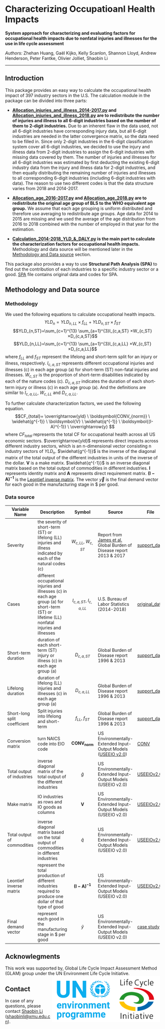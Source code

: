 # Characterizing Occupatioanl Health Impacts

**System approach for characterizing and evaluating factors for occupational health impacts due to nonfatal injuries and illnesses for the use in life cycle assessment**

*Authors:* Zhehan Huang, Gaël Kijko, Kelly Scanlon, Shannon Lloyd, Andrew Henderson, Peter Fantke, Olivier Jolliet, Shaobin Li

_________________________________________________________________________________________________

## Introduction

This package provides an easy way to calculate the occupational health impact of 397 industry sectors in the U.S. The calculation module in the package can be divided into three parts:

* **[Allocation_injuries_and_illness_2014-2017.py](/main/Allocation_injuries_and_illness_2014-2017.py) and [Allocation_injuries_and_illness_2018.py](/main/Allocation_injuries_and_illness_2018.py) are to redistribute the number of injuries and illness to all 6-digit industries based on the number of them to 2-digit industries.** Due to an inherent flaw in the data used, not all 6-digit industries have corresponding injury data, but all 6-digit industries are needed in the latter convergence matrix, so the data need to be filled in. Since only 2-digit industries in the 6-digit classification system cover all 6-digit industries, we decided to use the injury and illness data from 2-digit industries to assign the 6-digit industries with missing data covered by them. The number of injuries and illnesses for all 6-digit industries was estimated by first deducting the existing 6-digit industry data from the injury and illness data for 2-digit industries, and then equally distributing the remaining number of injuries and illnesses to all corresponding 6-digit industries (including 6-digit industries with data). The reason to use two different codes is that the data structure varies from 2018 and 2014-2017.

* **[Allocation_age_2016-2017.py](/main/Allocation_age_2016-2017.py) and [Allocation_age_2018.py](/main/Allocation_age_2018.py) are to redistribute the original age group of BLS to the WHO equivalent age group.** We assume that each age grouping is uniform distributed and therefore use averaging to redistribute age groups. Age data for 2014 to 2015 are missing and we used the average of the age distribution from 2016 to 2018 combined with the number of employed in that year for the estimation. 

* **[Calculation_2014-2018_YLD_&_DALY.py](/main/Calculation_2014-2018_YLD_&_DALY.py) is the main part to calculate the characterization factors for occupational health impacts.** Methodology and data source will be mentioned later in the [Methodology and Data source](#Methodology-and-Data-source) section.

This package also provides a way to use **Structural Path Analysis (SPA)** to find out the contribution of each industries to a specific industry sector or a good. [SPA](SPA) file contains original data and codes for SPA.

## Methodology and Data source

### Methodology

We used the following equations to calculate occupational health impacts.
$$YLD_n= YLD_{n,LL}× f_{LL}+YLD_{n,ST}×f_{ST}$$
$$YLD_{n,ST}=\sum_{c=1}^{13} \sum_{a=1}^{3}I_{c,a,ST} ×W_{c,ST}×D_{c,a,ST}$$
$$YLD_{n,LL}=\sum_{c=1}^{13} \sum_{a=1}^{3}I_{c,a,LL} ×W_{c,ST}×D_{c,a,LL}$$
where $f_{LL}$ and $f_{ST}$ represent the lifelong and short-term split for an injury or illness, respectively. $I_{c,a,ST}$ represents different occupational injuries and illnesses (c) in each age group (a) for short-term (ST) non-fatal injuries and illnesses. $W_{c,ST}$ is the proportion of short-term disabilities indicated by each of the nature codes (c). $D_{c,a,ST}$ indicates the duration of each short-term injury or illness (c) in each age group (a). And the definitions are similar to $I_{c,a,LL}$, $W_{c,LL}$ and $D_{c,a,LL}$.

To further calculate characterization factors, we used the following equation.
$$CF_{total}= \overrightarrow{yld} \ \boldsymbol{CONV_{norm}} \ \widehat{g^{-1}} \ \boldsymbol{V} \ \widehat{q^{-1}} \ \boldsymbol{(I-A)^{-1}} \ \overrightarrow{y} $$
where $CF_{total}$ represents the total CF for occupational health across all US economic sectors. $\overrightarrow{yld}$  represents direct impacts across different industry sectors, which is an n-dimensional vector consisting n industry sectors of $YLD_n$. $\widehat{g^{-1}}$ is the inverse of the diagonal matrix of the total output of the different industries in units of the inverse of the dollar. $\boldsymbol{V}$ is a make matrix. $\widehat{q^{-1}}$ is an inverse diagonal matrix based on the total output of commodities in different industries. $\boldsymbol{I}$ represents identity matrix and $\boldsymbol{A}$ represents direct requirement matrix. $\boldsymbol{(I-A)^{-1}}$ is the [Leontief inverse matrix](https://www.openriskmanual.org/wiki/Leontief_Inverse_Matrix#:~:text=Leontief%20Inverse%20Matrix%20). The vector $\overrightarrow{y}$ is the final demand vector for each good in the manufacturing stage in $ per good.

### Data source

| Variable Name                       | Description                                                                                                                                         | Symbol                     | Source                                                               | File                              |
|-------------------------------------|-----------------------------------------------------------------------------------------------------------------------------------------------------|:--------------------------:|----------------------------------------------------------------------|-----------------------------------|
|     Severity                        |     the severity of short-term (ST) or lifelong (LL) injuries and illness indicated by each of the natural codes (c)                                |    $W_{c,LL}$, $W_{c,ST}$  |Report from [James et al.](https://doi.org/10.1016/j.annepidem.2014.01.006)<br/>Global Burden of Disease report 2013 & 2017| [support_data](/data/support_data/support_data.xlsx) |
|     Cases                           |     different occupational injuries and illnesses (c) in each age group (a) for short-term (ST) or lifetime (LL) nonfatal injuries and illnesses    |  $I_{c,a,ST}$, $I_{c,a,LL}$| U.S. Bureau of Labor Statistics (2014-2018)                          | [original_data](/data/original_data)    |
|     Short-term duration             |     duration of each short-term (ST) injury or illness (c) in each age group (a)                                                                    |        $D_{c,a,ST}$        | Global Burden of Disease report 1996 & 2013                          | [support_data](/data/support_data/support_data.xlsx) |
|     Lifelong duration               |     duration of lifelong (LL) injuries and illnesses (c) in each age group (a)                                                                      |        $D_{c,a,LL}$        | Global Burden of Disease report 1996 & 2013                          | [support_data](/data/support_data/support_data.xlsx) |
|     Short-long split coefficient    |     Split injuries into lifelong and short-term                                                                                                     |      $f_{LL}$, $f_{ST}$    | Global Burden of Disease report 1996 & 2013                          | [support_data](/data/support_data/support_data.xlsx) |
|     Conversion matrix               |     turn NAICS code into EIO code                                                                                                                   | $\boldsymbol{CONV_{norm}}$ | US Environmentally-Extended Input-Output Models ([USEEIO v2.0](https://www.epa.gov/land-research/us-environmentally-extended-input-output-useeio-technical-content))        | [CONV](/data/support_data/CONV.xlsx)                      |
|     Total output of industries      |     inverse diagonal matrix of the total output of the different industries                                                                         |        $\widehat{g}$       | US Environmentally-Extended Input-Output Models (USEEIO v2.0)        | [USEEIOv2.0](/data/original_data/USEEIOv2.0.xlsx)     |
|     Make matrix                     |     IO industries as rows and IO goods as columns                                                                                                   |      $\boldsymbol{V}$      | US Environmentally-Extended Input-Output Models (USEEIO v2.0)        | [USEEIOv2.0](/data/original_data/USEEIOv2.0.xlsx)     |
|     Total output of commodities     |     inverse diagonal matrix based on the total output of commodities in different industries                                                        |        $\widehat{q}$       | US Environmentally-Extended Input-Output Models (USEEIO v2.0)        | [USEEIOv2.0](/data/original_data/USEEIOv2.0.xlsx)     |
|     Leontief inverse matrix         |     represent the total production of different industries required to produce one dollar of that type of good                                      |  $\boldsymbol{(I-A)^{-1}}$ | US Environmentally-Extended Input-Output Models (USEEIO v2.0)        | [USEEIOv2.0](/data/original_data/USEEIOv2.0.xlsx)     |
|     Final demand vector             |     represent each good in the manufacturing stage in $ per good                                                                                    |         $\widehat{y}$      | US Environmentally-Extended Input-Output Models (USEEIO v2.0)        | [case study](/data/original_data/case-study.xlsx)     |

## Acknowlegments

This work was supported by, Global Life Cycle Impact Assessment Method (GLAM) group under the UN Environment Life Cycle Initiative.
<img align="right" src="/pics/LCI.png" title="Life Cycle Initiative" height="150"/>
<img align="right" src="/pics/UNEP.png" title="UNEP" width="200" height="150"/>

## Contact

In case of any questions, please contact <a href="mailto:shaobinli@xmu.edu.cn">Shaobin Li</a> (shaobinli@xmu.edu.cn).
